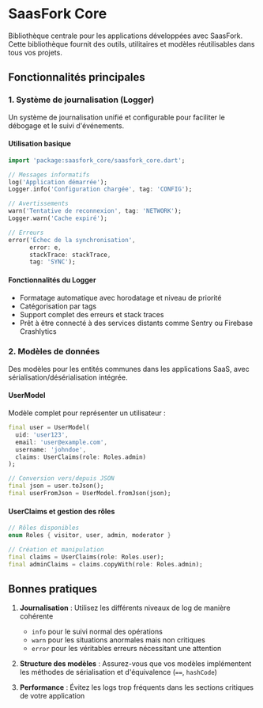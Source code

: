 # SaasFork Core

Bibliothèque centrale pour les applications développées avec SaasFork. Cette bibliothèque fournit des outils, utilitaires et modèles réutilisables dans tous vos projets.

## Fonctionnalités principales

### 1. Système de journalisation (Logger)

Un système de journalisation unifié et configurable pour faciliter le débogage et le suivi d'événements.

#### Utilisation basique

```dart
import 'package:saasfork_core/saasfork_core.dart';

// Messages informatifs
log('Application démarrée');
Logger.info('Configuration chargée', tag: 'CONFIG');

// Avertissements
warn('Tentative de reconnexion', tag: 'NETWORK');
Logger.warn('Cache expiré');

// Erreurs
error('Échec de la synchronisation', 
      error: e, 
      stackTrace: stackTrace, 
      tag: 'SYNC');
```

#### Fonctionnalités du Logger

- Formatage automatique avec horodatage et niveau de priorité
- Catégorisation par tags
- Support complet des erreurs et stack traces
- Prêt à être connecté à des services distants comme Sentry ou Firebase Crashlytics

### 2. Modèles de données

Des modèles pour les entités communes dans les applications SaaS, avec sérialisation/désérialisation intégrée.

#### UserModel

Modèle complet pour représenter un utilisateur :

```dart
final user = UserModel(
  uid: 'user123',
  email: 'user@example.com',
  username: 'johndoe',
  claims: UserClaims(role: Roles.admin)
);

// Conversion vers/depuis JSON
final json = user.toJson();
final userFromJson = UserModel.fromJson(json);
```

#### UserClaims et gestion des rôles

```dart
// Rôles disponibles
enum Roles { visitor, user, admin, moderator }

// Création et manipulation
final claims = UserClaims(role: Roles.user);
final adminClaims = claims.copyWith(role: Roles.admin);
```

## Bonnes pratiques

1. **Journalisation** : Utilisez les différents niveaux de log de manière cohérente
   - `info` pour le suivi normal des opérations
   - `warn` pour les situations anormales mais non critiques
   - `error` pour les véritables erreurs nécessitant une attention

2. **Structure des modèles** : Assurez-vous que vos modèles implémentent les méthodes de sérialisation et d'équivalence (`==`, `hashCode`)

3. **Performance** : Évitez les logs trop fréquents dans les sections critiques de votre application
